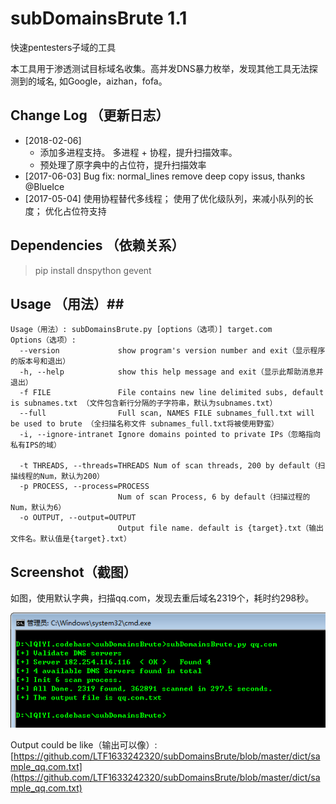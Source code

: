 subDomainsBrute 1.1
======

快速pentesters子域的工具

本工具用于渗透测试目标域名收集。高并发DNS暴力枚举，发现其他工具无法探测到的域名, 如Google，aizhan，fofa。


## Change Log （更新日志）
* [2018-02-06] 
	* 添加多进程支持。 多进程 + 协程，提升扫描效率。 
	* 预处理了原字典中的占位符，提升扫描效率
* [2017-06-03] Bug fix: normal_lines remove deep copy issus, thanks @BlueIce
* [2017-05-04] 使用协程替代多线程； 使用了优化级队列，来减小队列的长度； 优化占位符支持


## Dependencies （依赖关系） ##
> pip install dnspython gevent


## Usage （用法）##
	Usage（用法）: subDomainsBrute.py [options（选项）] target.com
	Options（选项）:
	  --version             show program's version number and exit（显示程序的版本号和退出）
	  -h, --help            show this help message and exit（显示此帮助消息并退出）
	  -f FILE               File contains new line delimited subs, default is subnames.txt （文件包含新行分隔的子字符串，默认为subnames.txt）
	  --full                Full scan, NAMES FILE subnames_full.txt will be used to brute （全扫描名称文件 subnames_full.txt将被使用野蛮）
	  -i, --ignore-intranet Ignore domains pointed to private IPs（忽略指向私有IPS的域）
	  
	  -t THREADS, --threads=THREADS Num of scan threads, 200 by default（扫描线程的Num，默认为200）
	  -p PROCESS, --process=PROCESS
	                        Num of scan Process, 6 by default（扫描过程的Num，默认为6）
	  -o OUTPUT, --output=OUTPUT
	                        Output file name. default is {target}.txt（输出文件名。默认值是{target}.txt）


## Screenshot（截图） ##

如图，使用默认字典，扫描qq.com，发现去重后域名2319个，耗时约298秒。

![screenshot](screenshot.png)

Output could be like（输出可以像）: [https://github.com/LTF1633242320/subDomainsBrute/blob/master/dict/sample_qq.com.txt](https://github.com/LTF1633242320/subDomainsBrute/blob/master/dict/sample_qq.com.txt)

